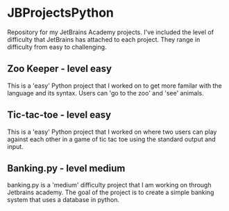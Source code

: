 # JBProjectsPython
Repository for my JetBrains Academy projects. 
I've included the level of difficulty that JetBrains has attached to each project. They range in difficulty from easy to challenging. 

## Zoo Keeper - level easy
This is a 'easy' Python project that I worked on to get more familar with the language and its syntax. Users can 'go to the zoo' and 'see' animals. 

## Tic-tac-toe - level easy
This is a 'easy' Python project that I worked on where two users can play against each other in a game of tic tac toe using the standard output and input. 

## Banking.py - level medium
banking.py is a 'medium' difficulty project that I am working on through Jetbrains academy. The goal of the project is to create a simple banking system that uses a database in python. 
